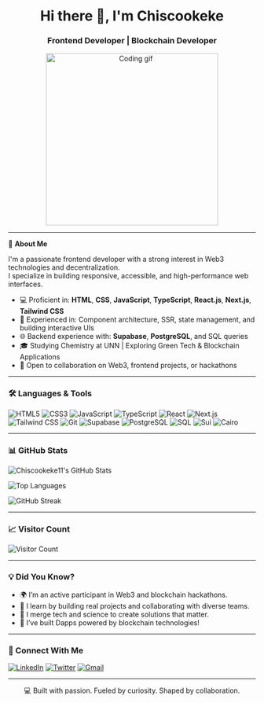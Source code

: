 <h1 align="center">Hi there 👋, I'm Chiscookeke</h1>
<h3 align="center">Frontend Developer | Blockchain Developer</h3>

<p align="center">
  <img src="https://media.giphy.com/media/qgQUggAC3Pfv687qPC/giphy.gif" width="350" alt="Coding gif"/>
</p>

---

🚀 **About Me**

I'm a passionate frontend developer with a strong interest in Web3 technologies and decentralization.  
I specialize in building responsive, accessible, and high-performance web interfaces.

- 💻 Proficient in: **HTML**, **CSS**, **JavaScript**, **TypeScript**, **React.js**, **Next.js**, **Tailwind CSS**
- 🔁 Experienced in: Component architecture, SSR, state management, and building interactive UIs
- 🌐 Backend experience with: **Supabase**, **PostgreSQL**, and SQL queries
- 🎓 Studying Chemistry at UNN | Exploring Green Tech & Blockchain Applications
- 🤝 Open to collaboration on Web3, frontend projects, or hackathons

---

### 🛠️ Languages & Tools

![HTML5](https://img.shields.io/badge/HTML5-E34F26?style=flat&logo=html5&logoColor=white)
![CSS3](https://img.shields.io/badge/CSS3-1572B6?style=flat&logo=css3&logoColor=white)
![JavaScript](https://img.shields.io/badge/JavaScript-F7DF1E?style=flat&logo=javascript&logoColor=black)
![TypeScript](https://img.shields.io/badge/TypeScript-007ACC?style=flat&logo=typescript&logoColor=white)
![React](https://img.shields.io/badge/React-20232A?style=flat&logo=react&logoColor=61DAFB)
![Next.js](https://img.shields.io/badge/Next.js-000000?style=flat&logo=next.js&logoColor=white)
![Tailwind CSS](https://img.shields.io/badge/TailwindCSS-38B2AC?style=flat&logo=tailwind-css&logoColor=white)
![Git](https://img.shields.io/badge/Git-F05032?style=flat&logo=git&logoColor=white)
![Supabase](https://img.shields.io/badge/Supabase-3ECF8E?style=flat&logo=supabase&logoColor=white)
![PostgreSQL](https://img.shields.io/badge/PostgreSQL-336791?style=flat&logo=postgresql&logoColor=white)
![SQL](https://img.shields.io/badge/SQL-4479A1?style=flat&logo=mysql&logoColor=white)
![Sui](https://img.shields.io/badge/Sui-0A66C2?style=flat&logo=sui&logoColor=white)
![Cairo](https://img.shields.io/badge/Cairo-1E1E1E?style=flat&logo=code&logoColor=white)

---

### 📊 GitHub Stats

![Chiscookeke11's GitHub Stats](https://github-readme-stats.vercel.app/api?username=chiscookeke11&show_icons=true&theme=radical)

![Top Languages](https://github-readme-stats.vercel.app/api/top-langs/?username=chiscookeke11&layout=compact&theme=radical)

![GitHub Streak](https://streak-stats.demolab.com/?user=chiscookeke11&theme=radical)

---

### 📈 Visitor Count

![Visitor Count](https://komarev.com/ghpvc/?username=chiscookeke11&color=blue&style=flat)

---

### 💡 Did You Know?

- 🌍 I’m an active participant in Web3 and blockchain hackathons.
- 🧠 I learn by building real projects and collaborating with diverse teams.
- 🧪 I merge tech and science to create solutions that matter.
- 🤖 I’ve built Dapps powered by blockchain technologies!

---

### 🔗 Connect With Me

[![LinkedIn](https://img.shields.io/badge/LinkedIn-%230077B5.svg?style=flat&logo=linkedin&logoColor=white)](https://www.linkedin.com/in/chinedu-okeke-4080b8292/)
[![Twitter](https://img.shields.io/badge/Twitter-%231DA1F2.svg?style=flat&logo=twitter&logoColor=white)](https://x.com/chisco_JS)
[![Gmail](https://img.shields.io/badge/Email-D14836?style=flat&logo=gmail&logoColor=white)](https://mail.google.com/mail/u/0/#inbox?compose=DmwnWrRpccpFMvsnCrRvRFXChZCZMVnFHQCjxxqQTWjPLcXBQSKhgMFVWNPVhBCgwTNfnpQdvSsG)

---

<p align="center">
  💻 Built with passion. Fueled by curiosity. Shaped by collaboration.
</p>
